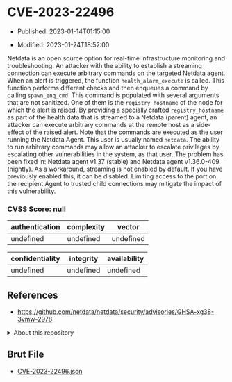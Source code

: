 # CVE-2023-22496

- Published: 2023-01-14T01:15:00

- Modified: 2023-01-24T18:52:00

Netdata is an open source option for real-time infrastructure monitoring and troubleshooting. An attacker with the ability to establish a streaming connection can execute arbitrary commands on the targeted Netdata agent. When an alert is triggered, the function `health_alarm_execute` is called. This function performs different checks and then enqueues a command by calling `spawn_enq_cmd`. This command is populated with several arguments that are not sanitized. One of them is the `registry_hostname` of the node for which the alert is raised. By providing a specially crafted `registry_hostname` as part of the health data that is streamed to a Netdata (parent) agent, an attacker can execute arbitrary commands at the remote host as a side-effect of the raised alert. Note that the commands are executed as the user running the Netdata Agent. This user is usually named `netdata`. The ability to run arbitrary commands may allow an attacker to escalate privileges by escalating other vulnerabilities in the system, as that user. The problem has been fixed in: Netdata agent v1.37 (stable) and Netdata agent v1.36.0-409 (nightly). As a workaround, streaming is not enabled by default. If you have previously enabled this, it can be disabled. Limiting access to the port on the recipient Agent to trusted child connections may mitigate the impact of this vulnerability.

### CVSS Score: **null**

| authentication | complexity | vector |
| --- | --- | --- |
| undefined | undefined | undefined |

| confidentiality | integrity | availability |
| --- | --- | --- |
| undefined | undefined | undefined |

## References

* https://github.com/netdata/netdata/security/advisories/GHSA-xg38-3vmw-2978

<details>
<summary>About this repository</summary> 

  This repository is part of the project [Live Hack CVE](https://github.com/Live-Hack-CVE). Main website can be found [www.live-hack.org](https://www.live-hack.org) 
  
  Made by [Sn0wAlice](https://github.com/Sn0wAlice) for the people that care about security and need to have a feed of the latest CVEs. Hope you enjoy it, don't forget to star the repo and follow me on [Twitter](https://twitter.com/Sn0wAlice) and [Github](https://github.com/Sn0wAlice). And that is my [personnal website](https://www.alice-snow.me/)

  - [Home Page](https://github.com/Live-Hack-CVE)
  - [Framework](https://github.com/Live-Hack-CVE/cve-framework)
  - [CVE database](https://github.com/Live-Hack-CVE/full_database)
  - [Changelog](https://github.com/Live-Hack-CVE/Changelog)
</details>

## Brut File

* [CVE-2023-22496.json](https://raw.githubusercontent.com/Live-Hack-CVE/full_database/main/cves/2023/CVE-2023-22496.json)

